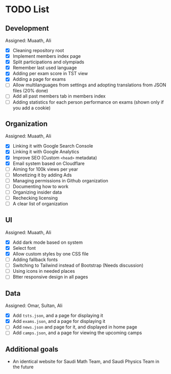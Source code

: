 # TODO List

## Development
Assigned: Muaath, Ali 
- [x] Cleaning repository root
- [x] Implement members index page
- [x] Split participations and olympiads
- [x] Remember last used language
- [x] Adding per exam score in TST view
- [x] Adding a page for exams
- [ ] Allow multilanguages from settings and adopting translations from JSON files (20% done)
- [ ] Add all past members tab in members index
- [ ] Adding statistics for each person performance on exams (shown only if you add a cookie)

## Organization
Assigned: Muaath, Ali
- [x] Linking it with Google Search Console
- [x] Linking it with Google Analytics
- [x] Improve SEO (Custom `<head>` metadata)
- [x] Email system based on Cloudflare
- [ ] Aiming for 100k views per year
- [ ] Monetizing it by adding Ads
- [ ] Managing permissions in Github organization
- [ ] Documenting how to work
- [ ] Organizing insider data
- [ ] Rechecking licensing
- [ ] A clear list of organization

## UI
Assigned: Muaath, Ali
- [x] Add dark mode based on system
- [x] Select font
- [x] Allow custom styles by one CSS file
- [ ] Adding fallback fonts
- [ ] Switching to Tailwind instead of Bootstrap (Needs discussion)
- [ ] Using icons in needed places
- [ ] Btter responsive design in all pages

## Data
Assigned: Omar, Sultan, Ali
- [x] Add `tsts.json`, and a page for displaying it
- [x] Add `exams.json`, and a page for displaying it
- [ ] Add `news.json` and page for it, and displayed in home page
- [ ] Add `camps.json`, and a page for viewing the upcoming camps
     
## Additional goals
- An identical website for Saudi Math Team, and Saudi Physics Team in the future
